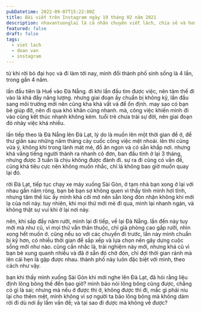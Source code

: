 ```yaml
---
pubDatetime: 2022-09-07T15:22:00Z
title: Bài viết trên Instagram ngày 19 tháng 02 năm 2021
description: nhavantuonglai là cá nhân chuyên viết lách, chia sẻ và hướng dẫn mọi người thuần thục hơn khi thực hành viết lách mỗi ngày qua những bài chia sẻ ngắn trên Instagram chính thức.
featured: false
draft: false
tags:
  - viet lach
  - doan van
  - instagram
---
```


từ khi rời bỏ đại học và đi làm tới nay, mình đổi thành phố sinh sống là 4 lần, trong gần 4 năm.

lần đầu tiên là Huế vào Đà Nẵng. đi khi lần đầu tìm được việc, nên tâm thế đi vào là khá đầy năng lượng. nhưng giai đoạn ấy chuẩn bị không kỹ, lần đầu sang môi trường mới nên cũng kha khá vất vả để ổn định. may sao có bạn bè giúp đỡ, nên đi qua khó khăn cũng nhanh. mà, công việc khiến mình đi vào cũng kết thúc nhanh không kém. tuổi trẻ chưa trải sự đời, nên giai đoạn đó nhảy việc khá nhiều.

lần tiếp theo là Đà Nẵng lên Đà Lạt, lý do là muốn lên một thời gian để ở, để thư giãn sau những năm tháng cày cuốc công việc mệt nhoài. lên thì cũng vừa ý, không khí trong lành mát mẻ, đồ ăn ngon và có sẵn khắp nơi. nhưng khá vắng tiếng người thành ra nhanh cô đơn, ban đầu tính ở lại 3 tháng, nhưng được 3 tuần là chịu không được đành đi. sự ra đi cũng có vấn đề, cũng khá tiêu cực nên không muốn nhắc, chỉ là không bao giờ muốn quay lại đó.

rời Đà Lạt, tiếp tục chạy xe máy xuống Sài Gòn, ở tạm nhà bạn xong ở lại với nhau gần năm ròng. bạn bè bạn sợ không quen vì thấy tính mình hơi tĩnh, nhưng tâm thế lúc ấy mình khá cởi mở nên sẵn lòng đón nhận không khí mới lạ của nơi này. tuy nhiên, khi mọi thứ mới mẻ đi qua, mình lại nhanh ngán, và không thật sự vui khi ở lại nơi này.

nên, khi sắp đầy năm rưỡi, mình lại đi tiếp, về lại Đà Nẵng. lần đến này tuy mới mà như cũ, vì mọi thứ vẫn thân thuộc, chỉ giá phòng cao gấp rưỡi, nhìn xong hết muốn ở. cũng nếu so với các chuyến đi trước, lần này mình chuẩn bị kỹ hơn, có nhiều thời gian để sắp xếp và lựa chọn nên gây dựng cuộc sống mới như nào. cũng cần nhắc là, trải nghiệm này mới, nhưng khá cũ vì bạn bè xung quanh nhiều và đã ở sẵn đó chờ đón, chỉ đợi thời gian rảnh mà lên cái hẹn là gặp được nhau. thành phố này luôn đặc biệt với mình, theo cách như vậy.

bạn khi thấy mình xuống Sài Gòn khi mới nghe lên Đà Lạt, đã hỏi rằng liệu định lông bông thế đến bao giờ? mình bảo nói lông bông cũng được, chẳng có gì là sai; nhưng mà nếu ở được thì ở, không được thì đi, mắc gì phải níu lại cho thêm mệt, mình không vì sợ người ta bảo lông bông mà không dám rời đi dù nơi ấy lắm vấn đề; và tại sao đi được mà không về được?
